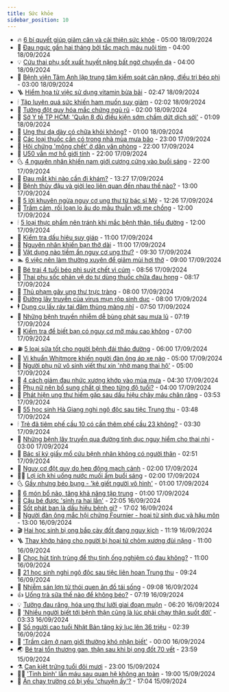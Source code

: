 ```yaml
---
title: Sức khỏe
sidebar_position: 10
---
```


<!-- vnexpress-suc-khoe:START -->
- 🔥 [6 bí quyết giúp giảm cân và cải thiện sức khỏe](https://vnexpress.net/6-bi-quyet-giup-giam-can-va-cai-thien-suc-khoe-4794157.html) - 05:00 18/09/2024
- 🥰 [Đau ngực gần hai tháng bởi tắc mạch máu nuôi tim](https://vnexpress.net/dau-nguc-gan-hai-thang-boi-tac-mach-mau-nuoi-tim-4794099.html) - 04:00 18/09/2024
- 💡 [Cứu thai phụ sốt xuất huyết nặng bất ngờ chuyển dạ](https://vnexpress.net/cuu-thai-phu-sot-xuat-huyet-nang-bat-ngo-chuyen-da-4794089.html) - 04:00 18/09/2024
- 🤗 [Bệnh viện Tâm Anh lập trung tâm kiểm soát cân nặng, điều trị béo phì](https://vnexpress.net/benh-vien-tam-anh-lap-trung-tam-kiem-soat-can-nang-dieu-tri-beo-phi-4794102.html) - 03:00 18/09/2024
- 🪜 [Hiểm họa từ việc sử dụng vitamin bừa bãi](https://vnexpress.net/hiem-hoa-tu-viec-su-dung-vitamin-bua-bai-4794118.html) - 02:47 18/09/2024
- 🕯 [Tập luyện quá sức khiến ham muốn suy giảm](https://vnexpress.net/tap-luyen-qua-suc-khien-ham-muon-suy-giam-4793588.html) - 02:02 18/09/2024
- 🤭 [Tưởng đột quỵ hóa mắc chứng ngủ rũ](https://vnexpress.net/tuong-dot-quy-hoa-mac-chung-ngu-ru-4794096.html) - 02:00 18/09/2024
- 👀 [Sở Y tế TP HCM: &#39;Quận 8 đủ điều kiện sớm chấm dứt dịch sởi&#39;](https://vnexpress.net/so-y-te-tp-hcm-quan-8-du-dieu-kien-som-cham-dut-dich-soi-4794007.html) - 01:09 18/09/2024
- 🌋 [Ung thư dạ dày có chữa khỏi không?](https://vnexpress.net/ung-thu-da-day-co-chua-khoi-khong-4793738.html) - 01:00 18/09/2024
- 🫶 [Các loại thuốc cần có trong nhà mùa mưa bão](https://vnexpress.net/cac-loai-thuoc-can-co-trong-nha-mua-mua-bao-4793837.html) - 23:00 17/09/2024
- 🦆 [Hội chứng &#39;mông chết&#39; ở dân văn phòng](https://vnexpress.net/hoi-chung-mong-chet-o-dan-van-phong-4793528.html) - 22:00 17/09/2024
- 🚀 [U50 vẫn mơ hồ giới tính](https://vnexpress.net/u50-van-mo-ho-gioi-tinh-4788939.html) - 22:00 17/09/2024
- 🌜 [4 nguyên nhân khiến nam giới cương cứng vào buổi sáng](https://vnexpress.net/4-nguyen-nhan-khien-nam-gioi-cuong-cung-vao-buoi-sang-4794128.html) - 22:00 17/09/2024
- 🧰 [Đau mắt khi nào cần đi khám?](https://vnexpress.net/dau-mat-khi-nao-can-di-kham-4793999.html) - 13:27 17/09/2024
- 💫 [Bệnh thủy đậu và giời leo liên quan đến nhau thế nào?](https://vnexpress.net/benh-thuy-dau-va-gioi-leo-lien-quan-den-nhau-the-nao-4793994.html) - 13:00 17/09/2024
- 🌝 [5 lời khuyên ngừa nguy cơ ung thư từ bác sĩ Mỹ](https://vnexpress.net/5-loi-khuyen-ngua-nguy-co-ung-thu-tu-bac-si-my-4793984.html) - 12:26 17/09/2024
- 🗽 [Trầm cảm, rối loạn lo âu do mâu thuẫn với mẹ chồng](https://vnexpress.net/tram-cam-roi-loan-lo-au-do-mau-thuan-voi-me-chong-4786046.html) - 12:00 17/09/2024
- 🕯 [5 loại thực phẩm nên tránh khi mắc bệnh thận, tiểu đường](https://vnexpress.net/5-loai-thuc-pham-nen-tranh-khi-mac-benh-than-tieu-duong-4793825.html) - 12:00 17/09/2024
- 🦅 [Kiểm tra dấu hiệu suy giáp](https://vnexpress.net/kiem-tra-dau-hieu-suy-giap-4793955.html) - 11:00 17/09/2024
- 🦆 [Nguyên nhân khiến bạn thở dài](https://vnexpress.net/nguyen-nhan-khien-ban-tho-dai-4793776.html) - 11:00 17/09/2024
- 🎊 [Vật dụng nào tiềm ẩn nguy cơ ung thư?](https://vnexpress.net/vat-dung-nao-tiem-an-nguy-co-ung-thu-4793673.html) - 09:30 17/09/2024
- 🏊 [6 việc nên làm thường xuyên để giảm mùi hơi thở](https://vnexpress.net/6-viec-nen-lam-thuong-xuyen-de-giam-mui-hoi-tho-4793603.html) - 09:00 17/09/2024
- 📝 [Bé trai 4 tuổi béo phì suýt chết vì cúm](https://vnexpress.net/be-trai-4-tuoi-beo-phi-suyt-chet-vi-cum-lon-4793865.html) - 08:56 17/09/2024
- 💯 [Thai phụ sốc phản vệ do tự dùng thuốc chữa đau họng](https://vnexpress.net/thai-phu-soc-phan-ve-do-tu-dung-thuoc-chua-dau-hong-4793850.html) - 08:17 17/09/2024
- 🌊 [Thủ phạm gây ung thư trực tràng](https://vnexpress.net/thu-pham-gay-ung-thu-truc-trang-4793883.html) - 08:00 17/09/2024
- 🚀 [Đường lây truyền của virus mụn rộp sinh dục](https://vnexpress.net/duong-lay-truyen-cua-virus-mun-rop-sinh-duc-4793721.html) - 08:00 17/09/2024
- 🕴 [Dụng cụ lấy ráy tai đâm thủng màng nhĩ](https://vnexpress.net/dung-cu-lay-ray-tai-dam-thung-mang-nhi-4793790.html) - 07:50 17/09/2024
- 🗽 [Những bệnh truyền nhiễm dễ bùng phát sau mưa lũ](https://vnexpress.net/nhung-benh-truyen-nhiem-de-bung-phat-sau-mua-lu-4793733.html) - 07:19 17/09/2024
- 🎡 [Kiểm tra để biết bạn có nguy cơ mỡ máu cao không](https://vnexpress.net/kiem-tra-de-biet-ban-co-nguy-co-mo-mau-cao-khong-4793735.html) - 07:00 17/09/2024
- ⛽️ [5 loại sữa tốt cho người bệnh đái tháo đường](https://vnexpress.net/5-loai-sua-tot-cho-nguoi-benh-dai-thao-duong-4793827.html) - 06:00 17/09/2024
- 🦆 [Vi khuẩn Whitmore khiến người đàn ông áp xe não](https://vnexpress.net/vi-khuan-whitmore-khien-nguoi-dan-ong-ap-xe-nao-4793693.html) - 05:00 17/09/2024
- 🤩 [Người phụ nữ vô sinh viết thư xin &#39;nhờ mang thai hộ&#39;](https://vnexpress.net/nguoi-phu-nu-vo-sinh-viet-thu-xin-nho-mang-thai-ho-4793796.html) - 05:00 17/09/2024
- 🦒 [4 cách giảm đau nhức xương khớp vào mùa mưa](https://vnexpress.net/4-cach-giam-dau-nhuc-xuong-khop-vao-mua-mua-4793787.html) - 04:30 17/09/2024
- 💫 [Phụ nữ nên bổ sung chất gì theo từng độ tuổi?](https://vnexpress.net/phu-nu-nen-bo-sung-chat-gi-theo-tung-do-tuoi-4793459.html) - 04:00 17/09/2024
- 🐘 [Phát hiện ung thư hiếm gặp sau dấu hiệu chảy máu chân răng](https://vnexpress.net/phat-hien-ung-thu-hiem-gap-sau-dau-hieu-chay-mau-chan-rang-4793663.html) - 03:53 17/09/2024
- 🚀 [55 học sinh Hà Giang nghi ngộ độc sau tiệc Trung thu](https://vnexpress.net/55-hoc-sinh-ha-giang-nghi-ngo-doc-sau-tiec-trung-thu-4793737.html) - 03:48 17/09/2024
- 🕯 [Trẻ đã tiêm phế cầu 10 có cần thêm phế cầu 23 không?](https://vnexpress.net/tre-da-tiem-phe-cau-10-co-can-them-phe-cau-23-khong-4793674.html) - 03:30 17/09/2024
- 🦏 [Những bệnh lây truyền qua đường tình dục nguy hiểm cho thai nhi](https://vnexpress.net/nhung-benh-lay-truyen-qua-duong-tinh-duc-nguy-hiem-cho-thai-nhi-4793662.html) - 03:00 17/09/2024
- 🦄 [Bác sĩ ký giấy mổ cứu bệnh nhân không có người thân](https://vnexpress.net/bac-si-ky-giay-mo-cuu-benh-nhan-khong-co-nguoi-than-4793559.html) - 02:51 17/09/2024
- 🦒 [Nguy cơ đột quỵ do hẹp động mạch cảnh](https://vnexpress.net/nguy-co-dot-quy-do-hep-dong-mach-canh-4793658.html) - 02:00 17/09/2024
- 👨‍🏫 [Lợi ích khi uống nước muối ấm buổi sáng](https://vnexpress.net/loi-ich-khi-uong-nuoc-muoi-am-buoi-sang-4793537.html) - 02:00 17/09/2024
- 🌜 [Gầy nhưng béo bụng - &#39;kẻ giết người vô hình&#39;](https://vnexpress.net/gay-nhung-beo-bung-ke-giet-nguoi-vo-hinh-4793262.html) - 01:00 17/09/2024
- 🚀 [6 món bổ não, tăng khả năng tập trung](https://vnexpress.net/6-mon-bo-nao-tang-kha-nang-tap-trung-4793605.html) - 01:00 17/09/2024
- 💃 [Cậu bé được &#39;sinh ra hai lần&#39;](https://vnexpress.net/cau-be-duoc-sinh-ra-hai-lan-4793183.html) - 22:05 16/09/2024
- 💯 [Sốt phát ban là dấu hiệu bệnh gì?](https://vnexpress.net/sot-phat-ban-la-dau-hieu-benh-gi-4793038.html) - 17:02 16/09/2024
- 🤔 [Người đàn ông mắc hội chứng Fournier - hoại tử sinh dục và hậu môn](https://vnexpress.net/nguoi-dan-ong-mac-hoi-chung-fournier-hoai-tu-sinh-duc-va-hau-mon-4793265.html) - 13:00 16/09/2024
- 🎬 [Hai học sinh bị ong bắp cày đốt đang nguy kịch](https://vnexpress.net/hai-hoc-sinh-bi-ong-bap-cay-dot-dang-nguy-kich-4793564.html) - 11:19 16/09/2024
- 🪜 [Thay khớp háng cho người bị hoại tử chỏm xương đùi nặng](https://vnexpress.net/thay-khop-hang-cho-nguoi-bi-hoai-tu-chom-xuong-dui-nang-4793527.html) - 11:00 16/09/2024
- 🦣 [Chọc hút tinh trùng để thụ tinh ống nghiệm có đau không?](https://vnexpress.net/choc-hut-tinh-trung-de-thu-tinh-ong-nghiem-co-dau-khong-4793502.html) - 11:00 16/09/2024
- 🧐 [21 học sinh nghi ngộ độc sau tiệc liên hoan Trung thu](https://vnexpress.net/21-hoc-sinh-nghi-ngo-doc-sau-tiec-lien-hoan-trung-thu-4793505.html) - 09:24 16/09/2024
- 🤡 [Nhiễm sán lợn từ thói quen ăn đồ tái sống](https://vnexpress.net/nhiem-san-lon-tu-thoi-quen-an-do-tai-song-4793477.html) - 09:08 16/09/2024
- 👍 [Uống trà sữa thế nào để không béo?](https://vnexpress.net/uong-tra-sua-the-nao-de-khong-beo-4793329.html) - 07:19 16/09/2024
- 💡 [Tưởng đau răng, hóa ung thư lưỡi giai đoạn muộn](https://vnexpress.net/tuong-dau-rang-hoa-ung-thu-luoi-giai-doan-muon-4793328.html) - 06:20 16/09/2024
- 💯 [&#39;Nhiều người biết tới bệnh thận cũng là lúc phải chạy thận suốt đời&#39;](https://vnexpress.net/nhieu-nguoi-biet-toi-benh-than-cung-la-luc-phai-chay-than-suot-doi-4793153.html) - 03:33 16/09/2024
- 🧠 [Số người cao tuổi Nhật Bản tăng kỷ lục lên 36 triệu](https://vnexpress.net/so-nguoi-cao-tuoi-nhat-ban-tang-ky-luc-len-36-trieu-4793271.html) - 02:39 16/09/2024
- 🎡 [&#39;Trầm cảm ở nam giới thường khó nhận biết&#39;](https://vnexpress.net/tram-cam-o-nam-gioi-thuong-kho-nhan-biet-4793132.html) - 00:00 16/09/2024
- 🌏 [Bé trai tổn thương gan, thận sau khi bị ong đốt 70 vết](https://vnexpress.net/be-trai-ton-thuong-gan-than-sau-khi-bi-ong-dot-70-vet-4793168.html) - 23:59 15/09/2024
- ⚗️ [Cạn kiệt trứng tuổi đôi mươi](https://vnexpress.net/can-kiet-trung-tuoi-doi-muoi-4792908.html) - 23:00 15/09/2024
- 👨‍🏫 [&#39;Tinh binh&#39; lẫn máu sau quan hệ không an toàn](https://vnexpress.net/tinh-binh-lan-mau-sau-quan-he-khong-an-toan-4793156.html) - 19:00 15/09/2024
- 🤖 [Ăn chay trường có bị yếu &#39;chuyện ấy&#39;?](https://vnexpress.net/an-chay-truong-co-bi-yeu-chuyen-ay-4793045.html) - 17:04 15/09/2024<!-- vnexpress-suc-khoe:END -->
